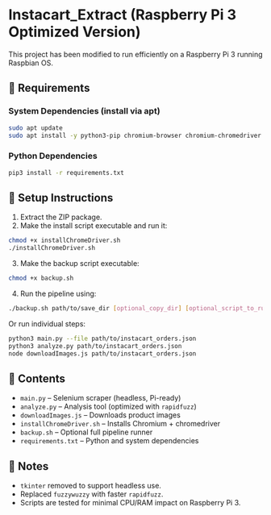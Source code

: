 # Instacart_Extract (Raspberry Pi 3 Optimized Version)

This project has been modified to run efficiently on a Raspberry Pi 3 running Raspbian OS.

## 🔧 Requirements

### System Dependencies (install via apt)
```bash
sudo apt update
sudo apt install -y python3-pip chromium-browser chromium-chromedriver python3-levenshtein nodejs rsync
```

### Python Dependencies
```bash
pip3 install -r requirements.txt
```

## 🚀 Setup Instructions

1. Extract the ZIP package.
2. Make the install script executable and run it:
```bash
chmod +x installChromeDriver.sh
./installChromeDriver.sh
```

3. Make the backup script executable:
```bash
chmod +x backup.sh
```

4. Run the pipeline using:
```bash
./backup.sh path/to/save_dir [optional_copy_dir] [optional_script_to_run]
```

Or run individual steps:
```bash
python3 main.py --file path/to/instacart_orders.json
python3 analyze.py path/to/instacart_orders.json
node downloadImages.js path/to/instacart_orders.json
```

## 📁 Contents

- `main.py` – Selenium scraper (headless, Pi-ready)
- `analyze.py` – Analysis tool (optimized with `rapidfuzz`)
- `downloadImages.js` – Downloads product images
- `installChromeDriver.sh` – Installs Chromium + chromedriver
- `backup.sh` – Optional full pipeline runner
- `requirements.txt` – Python and system dependencies

## 🧠 Notes

- `tkinter` removed to support headless use.
- Replaced `fuzzywuzzy` with faster `rapidfuzz`.
- Scripts are tested for minimal CPU/RAM impact on Raspberry Pi 3.
